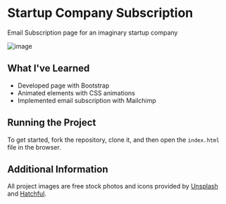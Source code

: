 # Startup Company Subscription

Email Subscription page for an imaginary startup company

![image](https://user-images.githubusercontent.com/12193814/84226490-436ad280-aab8-11ea-8a06-fa47b821fae7.png)

## What I've Learned

- Developed page with Bootstrap
- Animated elements with CSS animations
- Implemented email subscription with Mailchimp

## Running the Project

To get started, fork the repository, clone it, and then open the `index.html` file in the browser.

## Additional Information

All project images are free stock photos and icons provided by [Unsplash](https://unsplash.com/) and [Hatchful](https://hatchful.shopify.com/).
